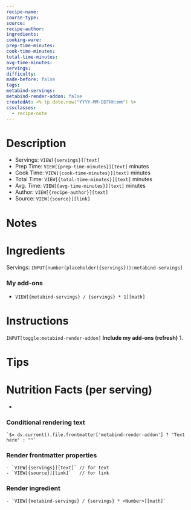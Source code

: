 ```yaml
---
recipe-name: 
course-type: 
source: 
recipe-author: 
ingredients: 
cooking-ware: 
prep-time-minutes: 
cook-time-minutes: 
total-time-minutes: 
avg-time-minutes: 
servings: 
difficulty: 
made-before: false
tags: 
metabind-servings: 
metabind-render-addon: false
createdAt: <% tp.date.now("YYYY-MM-DDTHH:mm") %>
cssclasses:
  - recipe-note
---
```

# Description
- Servings: `VIEW[{servings}][text]`
- Prep Time: `VIEW[{prep-time-minutes}][text]` minutes
- Cook Time: `VIEW[{cook-time-minutes}][text]` minutes
- Total Time: `VIEW[{total-time-minutes}][text]` minutes
- Avg. Time: `VIEW[{avg-time-minutes}][text]` minutes
- Author: `VIEW[{recipe-author}][text]`
- Source: `VIEW[{source}][link]`
# Notes

# Ingredients
Servings: `INPUT[number(placeholder({servings})):metabind-servings]`

### My add-ons
- `VIEW[{metabind-servings} / {servings} * 1][math]`
# Instructions
`INPUT[toggle:metabind-render-addon]` **Include my add-ons (refresh)**
1. 
# Tips
# Nutrition Facts (per serving)
- 
### Conditional rendering text
```
`$= dv.current().file.frontmatter['metabind-render-addon'] ? "Text here" : ""`
```
### Render frontmatter properties
```
- `VIEW[{servings}][text]` // for text
- `VIEW[{source}][link]`   // for link
```
### Render ingredient
```
- `VIEW[{metabind-servings} / {servings} * <Number>][math]`
```
